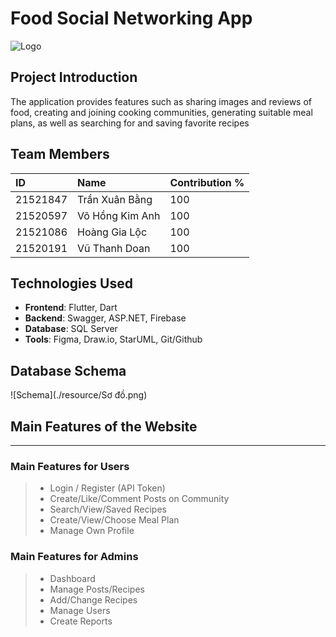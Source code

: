 # Food Social Networking App

![Logo](./resource/LogoBangTasty.png)

## Project Introduction
The application provides features such as sharing images and reviews of food, creating and joining cooking communities, generating suitable meal plans, as well as searching for and saving favorite recipes

## Team Members

| ID        | Name         | Contribution %  |
| :-------- | :----------- | :-------------- |
| 21521847  | Trần Xuân Bằng | 100 |
| 21520597  | Võ Hồng Kim Anh | 100 |
| 21521086  | Hoàng Gia Lộc | 100 |
| 21520191  | Vũ Thanh Doan | 100 |

## Technologies Used

- **Frontend**: Flutter, Dart
- **Backend**: Swagger, ASP.NET, Firebase
- **Database**: SQL Server
- **Tools**: Figma, Draw.io, StarUML, Git/Github

## Database Schema 
![Schema](./resource/Sơ đồ.png)

## Main Features of the Website
----------------
### Main Features for Users
> * Login / Register (API Token)
> * Create/Like/Comment Posts on Community
> * Search/View/Saved Recipes
> * Create/View/Choose Meal Plan
> * Manage Own Profile

### Main Features for Admins
> * Dashboard
> * Manage Posts/Recipes
> * Add/Change Recipes
> * Manage Users
> * Create Reports

